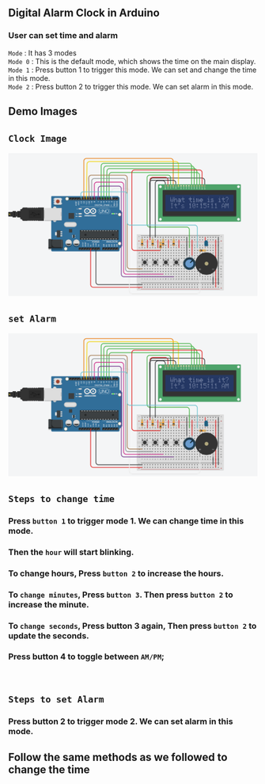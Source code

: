 ## Digital Alarm Clock in Arduino

### User can set time and alarm

`Mode` : It has 3 modes
<br/>
`Mode 0` : This is the default mode, which shows the time on the main display.
<br/>
`Mode 1` : Press button 1 to trigger this mode. We can set and change the time in this mode.
<br/>
`Mode 2` : Press button 2 to trigger this mode. We can set alarm in this mode.

## Demo Images

## `Clock Image`

<img src="https://github.com/tanuj-kalonia/Alarm_Clock_using_Arduino/blob/master/clock.png" />

## `set Alarm`

<img src="https://github.com/tanuj-kalonia/Alarm_Clock_using_Arduino/blob/master/clock.png" />

## `Steps to change time`

### Press `button 1` to trigger mode 1. We can change time in this mode.

### Then the `hour` will start blinking.

### To change hours, Press `button 2` to increase the hours.

### To `change minutes`, Press `button 3`. Then press `button 2` to increase the minute.

### To `change seconds`, Press button 3 again, Then press `button 2` to update the seconds.

### Press button 4 to toggle between `AM/PM`;

<br />

## `Steps to set Alarm`

### Press button 2 to trigger mode 2. We can set alarm in this mode.

## Follow the same methods as we followed to change the time

